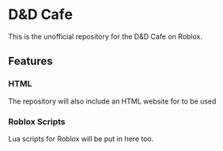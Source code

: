 # D&amp;D Cafe
This is the unofficial repository for the D&amp;D Cafe on Roblox.
## Features
### HTML
The repository will also include an HTML website for to be used
### Roblox Scripts
Lua scripts for Roblox will be put in here too.
